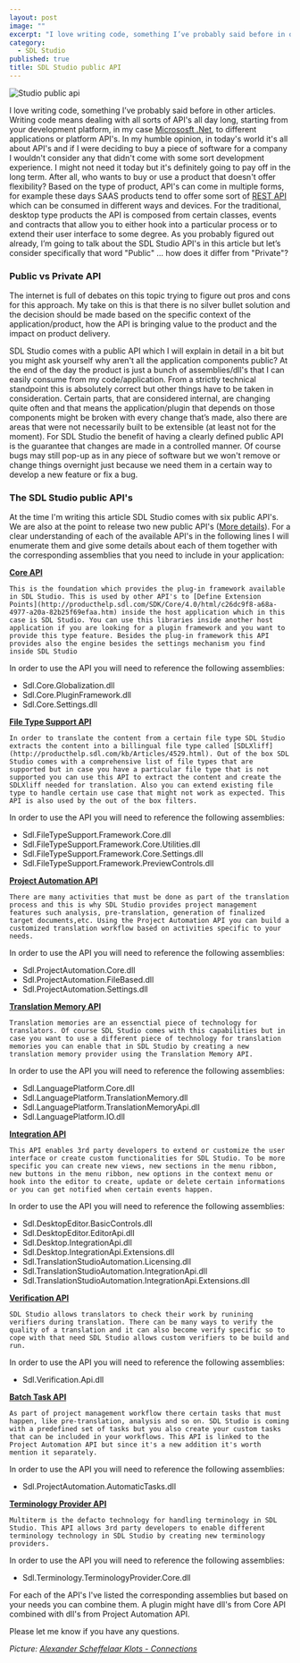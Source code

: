 ```yaml
---
layout: post
image: ""
excerpt: "I love writing code, something I’ve probably said before in other articles. Writing code means dealing with all sorts of API's all day long, starting from your development platform, in my case Micrososft .Net, to different applications or platform API's. In my humble opinion, in today's world it's all about API's and if I were deciding to buy a piece of software for a company I wouldn't consider any that didn't come with some sort development experience. I might not need it today but it's definitely going to pay off in the long term. After all, who wants to buy or use a product that doesn't offer flexibility? Based on the type of product, API's can come in multiple forms, for example these days SAAS products tend to offer some sort of REST API which can be consumed in different ways and devices. For the traditional, desktop type products the API is composed from certain classes, events and contracts that allow you to either hook into a particular process or to extend their user interface to some degree. As you probably figured out already, I’m going to talk about the SDL Studio API's in this article but let’s consider specifically that word \"Public\" … how does it differ from \"Private\"?"
category: 
  - SDL Studio
published: true
title: SDL Studio public API
---
```



![Studio public api]({{site.baseurl}}/assets/images/posts/studio-public-api.jpg)

<p class="dropcap">I love writing code, something I’ve probably said before in other articles. Writing code means dealing with all sorts of API's all day long, starting from your development platform, in my case <a href="https://www.microsoft.com/net" target="_blank">Micrososft .Net</a>, to different applications or platform API's. In my humble opinion, in today's world it's all about API's and if I were deciding to buy a piece of software for a company I wouldn't consider any that didn't come with some sort development experience. I might not need it today but it's definitely going to pay off in the long term. After all, who wants to buy or use a product that doesn't offer flexibility? Based on the type of product, API's can come in multiple forms, for example these days SAAS products tend to offer some sort of <a href="https://en.wikipedia.org/wiki/Representational_state_transferREST" target="_blank">REST API</a> which can be consumed in different ways and devices. For the traditional, desktop type products the API is composed from certain classes, events and contracts that allow you to either hook into a particular process or to extend their user interface to some degree. As you probably figured out already, I’m going to talk about the SDL Studio API's in this article but let’s consider specifically that word "Public" … how does it differ from "Private"?</p>

### Public vs Private API

The internet is full of debates on this topic trying to figure out pros and cons for this approach. My take on this is that there is no silver bullet solution and the decision should be made based on the specific context of the application/product, how the API is bringing value to the product and the impact on product delivery.

SDL Studio comes with a public API which I will explain in detail in a bit but you might ask yourself why aren't all the application components public? At the end of the day the product is just a bunch of assemblies/dll's that I can easily consume from my code/application. From a strictly technical standpoint this is absolutely correct but other things have to be taken in consideration. Certain parts, that are considered internal, are changing quite often and that means the application/plugin that depends on those components might be broken with every change that’s made, also there are areas that were not necessarily built to be extensible (at least not for the moment). For SDL Studio the benefit of having a clearly defined public API is the guarantee that changes are made in a controlled manner. Of course bugs may still pop-up as in any piece of software but we won't remove or change things overnight just because we need them in a certain way to develop a new feature or fix a bug.


### The SDL Studio public API's

At the time I'm writing this article SDL Studio comes with six public API's. We are also at the point to release two new public API's ([More details](https://community.sdl.com/developers/language-developers/f/61/t/6451)). For a clear understanding of each of the available API's in the following lines I will enumerate them and give some details about each of them together with the corresponding assemblies that you need to include in your application:

**[Core API](http://producthelp.sdl.com/SDK/Core/4.0/html/ecbcf309-0686-4cc0-85ef-a8963f73d369.htm)**

`This is the foundation which provides the plug-in framework available in SDL Studio. This is used by other API's to [Define Extension Points](http://producthelp.sdl.com/SDK/Core/4.0/html/c26dc9f8-a68a-4977-a20a-82b25f69efaa.htm) inside the host application which in this case is SDL Studio. You can use this libraries inside another host application if you are looking for a plugin framework and you want to provide this type feature. Besides the plug-in framework this API provides also the engine besides the settings mechanism you find inside SDL Studio`

In order to use the API you will need to reference the following assemblies:
- Sdl.Core.Globalization.dll
- Sdl.Core.PluginFramework.dll
- Sdl.Core.Settings.dll

**[File Type Support API](http://producthelp.sdl.com/SDK/FileTypeSupport/4.0/html/1f5584af-9763-46ff-894b-08127a2421a7.htm)**

`In order to translate the content from a certain file type SDL Studio extracts the content into a billingual file type called [SDLXliff](http://producthelp.sdl.com/kb/Articles/4529.html). Out of the box SDL Studio comes with a comprehensive list of file types that are supported but in case you have a particular file type that is not supported you can use this API to extract the content and create the SDLXliff needed for translation. Also you can extend existing file type to handle certain use case that might not work as expected. This API is also used by the out of the box filters.`

In order to use the API you will need to reference the following assemblies:
- Sdl.FileTypeSupport.Framework.Core.dll
- Sdl.FileTypeSupport.Framework.Core.Utilities.dll
- Sdl.FileTypeSupport.Framework.Core.Settings.dll
- Sdl.FileTypeSupport.Framework.PreviewControls.dll

**[Project Automation API](http://producthelp.sdl.com/SDK/ProjectAutomationApi/4.0/html/b986e77a-82d2-4049-8610-5159c55fddd3.htm)**

`There are many activities that must be done as part of the translation process and this is why SDL Studio provides project management features such analysis, pre-translation, generation of finalized target documents,etc. Using the Project Automation API you can build a customized translation workflow based on activities specific to your needs.`

In order to use the API you will need to reference the following assemblies:
- Sdl.ProjectAutomation.Core.dll
- Sdl.ProjectAutomation.FileBased.dll
- Sdl.ProjectAutomation.Settings.dll

**[Translation Memory API](http://producthelp.sdl.com/SDK/TranslationMemoryApi/4.0/html/790076c4-fb7c-4c3d-9ad5-e7691c317500.htm)**

`Translation memories are an essenctial piece of technology for translators. Of course SDL Studio comes with this capabilities but in case you want to use a different piece of technology for translation memories you can enable that in SDL Studio by creating a new translation memory provider using the Translation Memory API.`

In order to use the API you will need to reference the following assemblies:
- Sdl.LanguagePlatform.Core.dll
- Sdl.LanguagePlatform.TranslationMemory.dll
- Sdl.LanguagePlatform.TranslationMemoryApi.dll
- Sdl.LanguagePlatform.IO.dll

**[Integration API](http://producthelp.sdl.com/SDK/StudioIntegrationApi/4.0/html/135dcb1c-535b-46a9-8063-b83be4a06d82.htm)**

`This API enables 3rd party developers to extend or customize the user interface or create custom functionalities for SDL Studio. To be more specific you can create new views, new sections in the menu ribbon, new buttons in the menu ribbon, new options in the context menu or hook into the editor to create, update or delete certain informations or you can get notified when certain events happen.`

In order to use the API you will need to reference the following assemblies:
- Sdl.DesktopEditor.BasicControls.dll
- Sdl.DesktopEditor.EditorApi.dll
- Sdl.Desktop.IntegrationApi.dll
- Sdl.Desktop.IntegrationApi.Extensions.dll
- Sdl.TranslationStudioAutomation.Licensing.dll
- Sdl.TranslationStudioAutomation.IntegrationApi.dll
- Sdl.TranslationStudioAutomation.IntegrationApi.Extensions.dll

**[Verification API](http://producthelp.sdl.com/SDK/Verification/4.0/html/4bc459fe-8ca2-4686-8764-616ebb5ce526.htm)**

`SDL Studio allows translators to check their work by runining verifiers during translation. There can be many ways to verify the quality of a translation and it can also become verify specific so to cope with that need SDL Studio allows custom verifiers to be build and run.`

In order to use the API you will need to reference the following assemblies:
- Sdl.Verification.Api.dll

**[Batch Task API](https://community.sdl.com/developers/language-developers/f/61/t/6451)**

`As part of project management workflow there certain tasks that must happen, like pre-translation, analysis and so on. SDL Studio is coming with a predefined set of tasks but you also create your custom tasks that can be included in your workflows. This API is linked to the Project Automation API but since it's a new addition it's worth mention it separately.`

In order to use the API you will need to reference the following assemblies:
- Sdl.ProjectAutomation.AutomaticTasks.dll

**[Terminology Provider API](https://community.sdl.com/developers/language-developers/f/61/t/6451)**

`Multiterm is the defacto technology for handling terminology in SDL Studio. This API allows 3rd party developers to enable different terminology technology in SDL Studio by creating new terminology providers.`

In order to use the API you will need to reference the following assemblies:
- Sdl.Terminology.TerminologyProvider.Core.dll

For each of the API's I've listed the corresponding assemblies but based on your needs you can combine them. A plugin might have dll's from Core API combined with dll's from Project Automation API.

Please let me know if you have any questions.

*Picture: [Alexander Scheffelaar Klots - Connections](https://flic.kr/p/5XidNz)*
